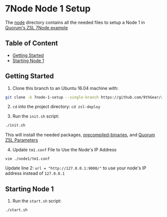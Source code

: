 # 7Node Node 1 Setup

The [node](https://github.com/9thGear/zsl-deploy/tree/7node-1-setup/node1) directory contains all the needed files to setup a Node 1 in [Quorum's ZSL 7Node example](https://github.com/jpmorganchase/quorum-examples/tree/zsl_geth1.6/examples/7nodes)

## Table of Content

- [Getting Started](#getting-started)
- [Starting Node 1](#starting-node-1)

## Getting Started

1. Clone this branch to an Ubuntu 16.04 machine with:

```bash
git clone -b 7node-1-setup --single-branch https://github.com/9thGear/zsl-deploy.git
```

2. `cd` into the project directory: `cd zsl-deploy`

3. Run the `init.sh` script:

```bash
./init.sh
```

This will install the needed packages, [precompiled-binaries](https://github.com/9thGear/zsl-deploy/releases/tag/binaries-v0.1.6), and [Quorum ZSL Parameters](https://github.com/jpmorganchase/zsl-q-params/releases/tag/v0.3)

4. Update `tm1.conf` File to Use the Node's IP Address

`vim ./node1/tm1.conf`

Update line 2: `url = "http://127.0.0.1:9000/"` to use your node's IP address instead of `127.0.0.1`

## Starting Node 1

1. Run the `start.sh` script:

```bash
./start.sh
```

